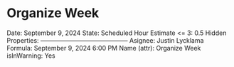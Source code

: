 # Organize Week

Date: September 9, 2024
State: Scheduled
Hour Estimate <= 3: 0.5
Hidden Properties: ——————————————
Asignee: Justin Lycklama
Formula: September 9, 2024 6:00 PM
Name (attr): Organize Week
isInWarning: Yes